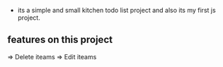 * its a simple and small kitchen todo list project and also its my first js project.

features on this project
-----------------------
=> Delete iteams
=> Edit iteams

